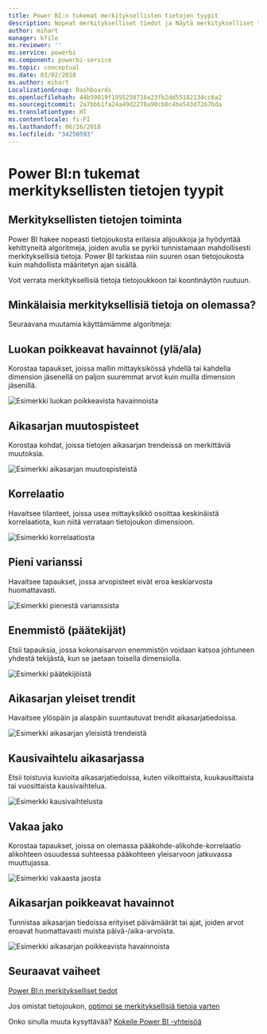 ```yaml
---
title: Power BI:n tukemat merkityksellisten tietojen tyypit
description: Nopeat merkitykselliset tiedot ja Näytä merkitykselliset tiedot Power BI:llä.
author: mihart
manager: kfile
ms.reviewer: ''
ms.service: powerbi
ms.component: powerbi-service
ms.topic: conceptual
ms.date: 03/02/2018
ms.author: mihart
LocalizationGroup: Dashboards
ms.openlocfilehash: 44b59019f1955258716e23fb2dd55182134cc6a2
ms.sourcegitcommit: 2a7bbb1fa24a49d2278a90cb0c4be543d7267bda
ms.translationtype: HT
ms.contentlocale: fi-FI
ms.lasthandoff: 06/26/2018
ms.locfileid: "34250593"
---
```

# <a name="types-of-insights-supported-by-power-bi"></a>Power BI:n tukemat merkityksellisten tietojen tyypit
## <a name="how-does-insights-work"></a>Merkityksellisten tietojen toiminta
Power BI hakee nopeasti tietojoukosta erilaisia alijoukkoja ja hyödyntää kehittyneitä algoritmeja, joiden avulla se pyrkii tunnistamaan mahdollisesti merkityksellisiä tietoja. Power BI tarkistaa niin suuren osan tietojoukosta kuin mahdollista määritetyn ajan sisällä.

Voit verrata merkityksellisiä tietoja tietojoukkoon tai koontinäytön ruutuun.   

## <a name="what-types-of-insights-can-we-find"></a>Minkälaisia merkityksellisiä tietoja on olemassa?
Seuraavana muutamia käyttämiämme algoritmeja:

## <a name="category-outliers-topbottom"></a>Luokan poikkeavat havainnot (ylä/ala)
Korostaa tapaukset, joissa mallin mittayksikössä yhdellä tai kahdella dimension jäsenellä on paljon suuremmat arvot kuin muilla dimension jäsenillä.  

![Esimerkki luokan poikkeavista havainnoista](media/service-insight-types/pbi_auto_insight_types_category_outliers.png)

## <a name="change-points-in-a-time-series"></a>Aikasarjan muutospisteet
Korostaa kohdat, joissa tietojen aikasarjan trendeissä on merkittäviä muutoksia.

![Esimerkki aikasarjan muutospisteistä](media/service-insight-types/pbi_auto_insight_types_changepoint.png)

## <a name="correlation"></a>Korrelaatio
Havaitsee tilanteet, joissa usea mittayksikkö osoittaa keskinäistä korrelaatiota, kun niitä verrataan tietojoukon dimensioon.

![Esimerkki korrelaatiosta](media/service-insight-types/pbi_auto_insight_types_correlation.png)

## <a name="low-variance"></a>Pieni varianssi
Havaitsee tapaukset, jossa arvopisteet eivät eroa keskiarvosta huomattavasti.

![Esimerkki pienestä varianssista](media/service-insight-types/power-bi-low-variance.png)

## <a name="majority-major-factors"></a>Enemmistö (päätekijät)
Etsii tapauksia, jossa kokonaisarvon enemmistön voidaan katsoa johtuneen yhdestä tekijästä, kun se jaetaan toisella dimensiolla.  

![Esimerkki päätekijöistä](media/service-insight-types/pbi_auto_insight_types_majority.png)

## <a name="overall-trends-in-time-series"></a>Aikasarjan yleiset trendit
Havaitsee ylöspäin ja alaspäin suuntautuvat trendit aikasarjatiedoissa.

![Esimerkki aikasarjan yleisistä trendeistä](media/service-insight-types/pbi_auto_insight_types_trend.png)

## <a name="seasonality-in-time-series"></a>Kausivaihtelu aikasarjassa
Etsii toistuvia kuvioita aikasarjatiedoissa, kuten viikoittaista, kuukausittaista tai vuosittaista kausivaihtelua.

![Esimerkki kausivaihtelusta](media/service-insight-types/pbi_auto_insight_types_seasonality_new.png)

## <a name="steady-share"></a>Vakaa jako
Korostaa tapaukset, joissa on olemassa pääkohde-alikohde-korrelaatio alikohteen osuudessa suhteessa pääkohteen yleisarvoon jatkuvassa muuttujassa.

![Esimerkki vakaasta jaosta](media/service-insight-types/pbi_auto_insight_types_steadyshare.png)

## <a name="time-series-outliers"></a>Aikasarjan poikkeavat havainnot
Tunnistaa aikasarjan tiedoissa erityiset päivämäärät tai ajat, joiden arvot eroavat huomattavasti muista päivä-/aika-arvoista.

![Esimerkki aikasarjan poikkeavista havainnoista](media/service-insight-types/pbi_auto_insight_types_time_series_outliers.png)

## <a name="next-steps"></a>Seuraavat vaiheet
[Power BI:n merkitykselliset tiedot](service-insights.md)

Jos omistat tietojoukon, [optimoi se merkityksellisiä tietoja varten](service-insights-optimize.md)

Onko sinulla muuta kysyttävää? [Kokeile Power BI -yhteisöä](http://community.powerbi.com/)

